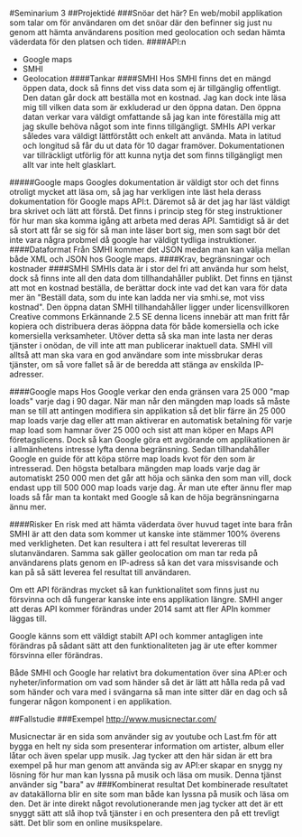 #Seminarium 3
##Projektidé
###Snöar det här?
En web/mobil applikation som talar om för användaren om det snöar där den befinner sig just nu genom att hämta användarens position med geolocation och sedan hämta väderdata för den platsen och tiden.
####API:n
*   Google maps
*   SMHI
*   Geolocation
####Tankar
####SMHI
Hos SMHI finns det en mängd öppen data, dock så finns det viss data som ej är tillgänglig offentligt. Den datan går dock att beställa mot en kostnad. Jag kan dock inte läsa mig till vilken data som är exkluderad ur den öppna datan. Den öppna datan verkar vara väldigt omfattande så jag kan inte föreställa mig att jag skulle behöva något som inte finns tillgängligt. SMHIs API verkar således vara väldigt lättförstått och enkelt att använda. Mata in latitud och longitud så får du ut data för 10 dagar framöver. Dokumentationen var tillräckligt utförlig för att kunna nytja det som finns tillgängligt men allt var inte helt glasklart.

#####Google maps
Googles dokumentation är väldigt stor och det finns otroligt mycket att läsa om, så jag har verkligen inte läst hela derass dokumentation för Google maps API:t. Däremot så är det jag har läst väldigt bra skrivet och lätt att förstå. Det finns i princip steg för steg instruktioner för hur man ska komma igång att arbeta med deras API. Samtidigt så är det så stort att får se sig för så man inte läser bort sig, men som sagt bör det inte vara några probmel då google har väldigt tydliga instruktioner.
####Dataformat
Från SMHI kommer det JSON medan man kan välja mellan både XML och JSON hos Google maps.
####Krav, begränsningar och kostnader
####SMHI
SMHIs data är i stor del fri att använda hur som helst, dock så finns inte all den data dom tillhandahåller publikt. Det finns en tjänst att mot en kostnad beställa, de berättar dock inte vad det kan vara för data mer än "Beställ data, som du inte kan ladda ner via smhi.se, mot viss kostnad". Den öppna datan SMHI tillhandahåller ligger under licensvillkoren Creative commons Erkännande 2.5 SE denna licens innebär att man fritt får kopiera och distribuera deras äöppna data för både komersiella och icke komersiella verksamheter. Utöver detta så ska man inte lasta ner deras tjänster i onödan, de vill inte att man publicerar inaktuell data. SMHI vill alltså att man ska vara en god användare som inte missbrukar deras tjänster, om så vore fallet så är de beredda att stänga av enskilda IP-adresser.

####Google maps
Hos Google verkar den enda gränsen vara 25 000 "map loads" varje dag i 90 dagar. När man når den mängden map loads så måste man se till att antingen modifiera sin applikation så det blir färre än 25 000 map loads varje dag eller att man aktiverar en automatisk betalning för varje map load som hamnar över 25 000 och sist att man köper en Maps API företagslicens. Dock så kan Google göra ett avgörande om applikationen är i allmänhetens intresse lyfta denna begränsning. Sedan tillhandahåller Google en guide för att köpa större map loads kvot för den som är intresserad. Den högsta betalbara mängden  map loads varje dag är automatiskt 250 000 men det går att höja och sänka den som man vill, dock endast upp till 500 000 map loads varje dag. Är man ute efter ännu fler map loads så får man ta kontakt med Google så kan de höja begränsningarna ännu mer.

####Risker
En risk med att hämta väderdata över huvud taget inte bara från SMHI är att den data som kommer ut kanske inte stämmer 100% överens med verkligheten. Det kan resultera i att fel resultat levereras till slutanvändaren. Samma sak gäller geolocation om man tar reda på användarens plats genom en IP-adress så kan det vara missvisande och kan på så sätt leverea fel resultat till användaren.

Om ett API förändras mycket så kan funktionalitet som finns just nu försvinna och då fungerar kanske inte ens applikation längre. SMHI anger att deras API kommer förändras under 2014 samt att fler APIn kommer läggas till. 

Google känns som ett väldigt stabilt API och kommer antagligen inte förändras på sådant sätt att den funktionaliteten jag är ute efter kommer försvinna eller förändras. 

Både SMHI och Google har relativt bra dokumentation över sina API:er och nyheter/information om vad som händer så det är lätt att hålla reda på vad som händer och vara med i svängarna så man inte sitter där en dag och så fungerar någon komponent i en applikation.

##Fallstudie
###Exempel
http://www.musicnectar.com/

Musicnectar är en sida som använder sig av youtube och Last.fm för att bygga en helt ny sida som presenterar information om artister, album eller låtar och även spelar upp musik. Jag tycker att den här sidan är ett bra exempel på hur man genom att använda sig av API:er skapar en snygg ny lösning för hur man kan lyssna på musik och läsa om musik. Denna tjänst använder sig "bara" av
###Kombinerat resultat
Det kombinerade resultatet av datakällorna blir en site som man både kan lyssna på musik och läsa om den. Det är inte direkt något revolutionerande men jag tycker att det är ett snyggt sätt att slå ihop två tjänster i en och presentera den på ett trevligt sätt. Det blir som en online musikspelare.
